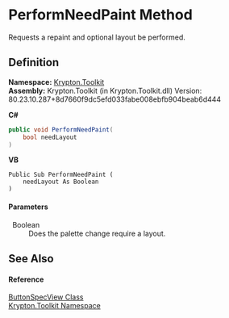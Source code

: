 # PerformNeedPaint Method


Requests a repaint and optional layout be performed.



## Definition
**Namespace:** <a href="79d2eac2-21f4-54ff-7552-b20c33c30600.md">Krypton.Toolkit</a>  
**Assembly:** Krypton.Toolkit (in Krypton.Toolkit.dll) Version: 80.23.10.287+8d7660f9dc5efd033fabe008ebfb904beab6d444

**C#**
``` C#
public void PerformNeedPaint(
	bool needLayout
)
```
**VB**
``` VB
Public Sub PerformNeedPaint ( 
	needLayout As Boolean
)
```



#### Parameters
<dl><dt>  Boolean</dt><dd>Does the palette change require a layout.</dd></dl>

## See Also


#### Reference
<a href="9a222c32-a4d2-48e6-a2be-4422a28fac88.md">ButtonSpecView Class</a>  
<a href="79d2eac2-21f4-54ff-7552-b20c33c30600.md">Krypton.Toolkit Namespace</a>  
